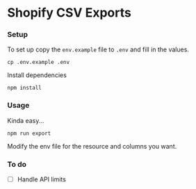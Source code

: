 # Shopify CSV Exports

### Setup

To set up copy the `env.example` file to `.env` and fill in the values.
```
cp .env.example .env
```

Install dependencies
```
npm install
```

### Usage

Kinda easy...
```
npm run export
```

Modify the env file for the resource and columns you want.

### To do

- [ ] Handle API limits
